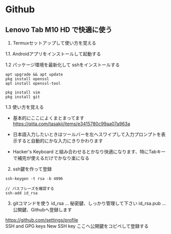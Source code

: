 # Github

## Lenovo Tab M10 HD  で快適に使う

1. Termuxセットアップして使い方を覚える

1.1. Androidアプリをインストールして起動する

1.2 パッケージ環境を最新化して sshをインストールする
```
apt upgrade && apt update
pkg install openssl
apt install openssl-tool

pkg install vim
pkg install git
```

1.3 使い方を覚える

- 基本的にここによくまとまってます  
https://qiita.com/tasakii/items/e3415780c99aa07a963a

- 日本語入力したいときはツールバーを左へスワイプして入力プロンプトを表示すると自動的にかな入力にきりかわります

- Hacker's Keyboard と組み合わせるとかなり快適になります、特にTabキーで補完が使えるだけでかなり楽になる

2. ssh鍵を作って登録
```
ssh-keygen -t rsa -b 4096

// パスフレーズを確認する
ssh-add id_rsa
```

3. gitコマンドを使う
id_rsa ... 秘密鍵、しっかり管理して下さい
id_rsa.pub ... 公開鍵、Githubへ登録します

https://github.com/settings/profile  
SSH and GPG keys
New SSH key
ここへ公開鍵をコピペして登録する
